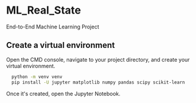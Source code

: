 # ML_Real_State
End-to-End Machine Learning Project

## Create a virtual environment
Open the CMD console, navigate to your project directory, and create your virtual environment.

```bash
  python -m venv venv
  pip install -U jupyter matplotlib numpy pandas scipy scikit-learn
```

Once it's created, open the Jupyter Notebook.






